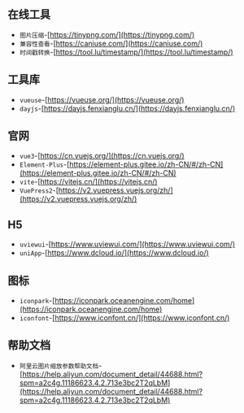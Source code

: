 ## 在线工具
* `图片压缩`-[https://tinypng.com/](https://tinypng.com/)
* `兼容性查看`-[https://caniuse.com/](https://caniuse.com/)
* `时间戳转换`-[https://tool.lu/timestamp/](https://tool.lu/timestamp/)

## 工具库
* `vueuse`-[https://vueuse.org/](https://vueuse.org/)
* `dayjs`-[https://dayjs.fenxianglu.cn/](https://dayjs.fenxianglu.cn/)

## 官网
* `vue3`-[https://cn.vuejs.org/](https://cn.vuejs.org/)
* `Element-Plus`-[https://element-plus.gitee.io/zh-CN/#/zh-CN](https://element-plus.gitee.io/zh-CN/#/zh-CN)
* `vite`-[https://vitejs.cn/](https://vitejs.cn/)
* `VuePress2`-[https://v2.vuepress.vuejs.org/zh/](https://v2.vuepress.vuejs.org/zh/)

## H5
* `uviewui`-[https://www.uviewui.com/](https://www.uviewui.com/)
* `uniApp`-[https://www.dcloud.io/](https://www.dcloud.io/)


## 图标
* `iconpark`-[https://iconpark.oceanengine.com/home](https://iconpark.oceanengine.com/home)
* `iconfont`-[https://www.iconfont.cn/](https://www.iconfont.cn/)


## 帮助文档
* `阿里云图片缩放参数帮助文档`-[https://help.aliyun.com/document_detail/44688.html?spm=a2c4g.11186623.4.2.713e3bc2T2qLbM](https://help.aliyun.com/document_detail/44688.html?spm=a2c4g.11186623.4.2.713e3bc2T2qLbM)